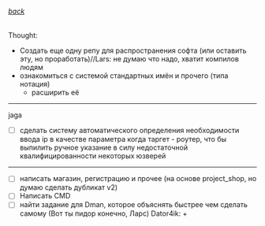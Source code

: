 ###### [back](https://github.com/semleon333/GreyHack_Rus/blob/main/README.md)

Thought:
- Создать еще одну репу для распространения софта (или оставить эту, но проработать)//Lars: не думаю что надо, хватит компилов людям
- ознакомиться с системой стандартных имён и прочего (типа нотация)
     - расширить её

---
jaga 
- [ ] сделать систему автоматического определения необходимости ввода ip в качестве параметра когда таргет - роутер, что бы выпилить ручное указание в силу недостаточной квалифицированности некоторых юзверей

---
- [ ] написать магазин, регистрацию и прочее (на основе project_shop, но думаю сделать дубликат v2)
- [ ] Написать CMD
- [ ] найти задание для Dman, которое объяснять быстрее чем сделать самому (Вот ты пидор конечно, Ларс) Dator4ik: +
